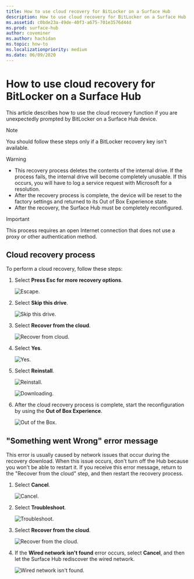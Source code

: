 ```yaml
---
title: How to use cloud recovery for BitLocker on a Surface Hub
description: How to use cloud recovery for BitLocker on a Surface Hub
ms.assetid: c0bde23a-49de-40f3-a675-701e3576d44d
ms.prod: surface-hub
author: coveminer
ms.author: hachidan
ms.topic: how-to
ms.localizationpriority: medium
ms.date: 06/09/2020
---
```


# How to use cloud recovery for BitLocker on a Surface Hub

This article describes how to use the cloud recovery function if you are unexpectedly prompted by BitLocker on a Surface Hub device.

> [!NOTE]
> You should follow these steps only if a BitLocker recovery key isn't available.

> [!WARNING]
>
> * This recovery process deletes the contents of the internal drive. If the process fails, the internal drive will become completely unusable. If this occurs, you will have to log a service request with Microsoft for a resolution.
> * After the recovery process is complete, the device will be reset to the factory settings and returned to its Out of Box Experience state.
> * After the recovery, the Surface Hub must be completely reconfigured.

> [!IMPORTANT]
> This process requires an open Internet connection that does not use a proxy or other authentication method.

## Cloud recovery process

To perform a cloud recovery, follow these steps:

1. Select **Press Esc for more recovery options**.

   ![Escape.](images/01-escape.png)

1. Select **Skip this drive**.

   ![Skip this drive.](images/02-skip-this-drive.png)

1. Select **Recover from the cloud**.

   ![Recover from cloud.](images/03-recover-from-cloud.png)

1. Select **Yes**.

   ![Yes.](images/04-yes.png)

1. Select **Reinstall**.

   ![Reinstall.](images/05a-reinstall.png)

   ![Downloading.](images/05b-downloading.png)

1. After the cloud recovery process is complete, start the reconfiguration by using the **Out of Box Experience**.

   ![Out of the Box.](images/06-out-of-box.png)

## "Something went Wrong" error message

This error is usually caused by network issues that occur during the recovery download. When this issue occurs, don't turn off the Hub because you won't be able to restart it. If you receive this error message, return to the "Recover from the cloud" step, and then restart the recovery process.

1. Select **Cancel**.

   ![Cancel.](images/07-cancel.png)

1. Select **Troubleshoot**.

   ![Troubleshoot.](images/08-troubleshoot.png)

1. Select **Recover from the cloud**.

   ![Recover from the cloud.](images/09-recover-from-cloud2.png)

1. If the **Wired network isn't found** error occurs, select **Cancel**, and then let the Surface Hub rediscover the wired network.

   ![Wired network isn't found.](images/10-cancel.png)
